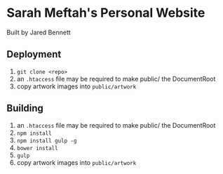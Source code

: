 Sarah Meftah's Personal Website
===============================
Built by Jared Bennett

## Deployment
1. `git clone <repo>`
2. an `.htaccess` file may be required to make public/ the DocumentRoot
3. copy artwork images into `public/artwork`

## Building
1. an `.htaccess` file may be required to make public/ the DocumentRoot
2. `npm install`
3. `npm install gulp -g`
3. `bower install`
4. `gulp`
5. copy artwork images into `public/artwork`

